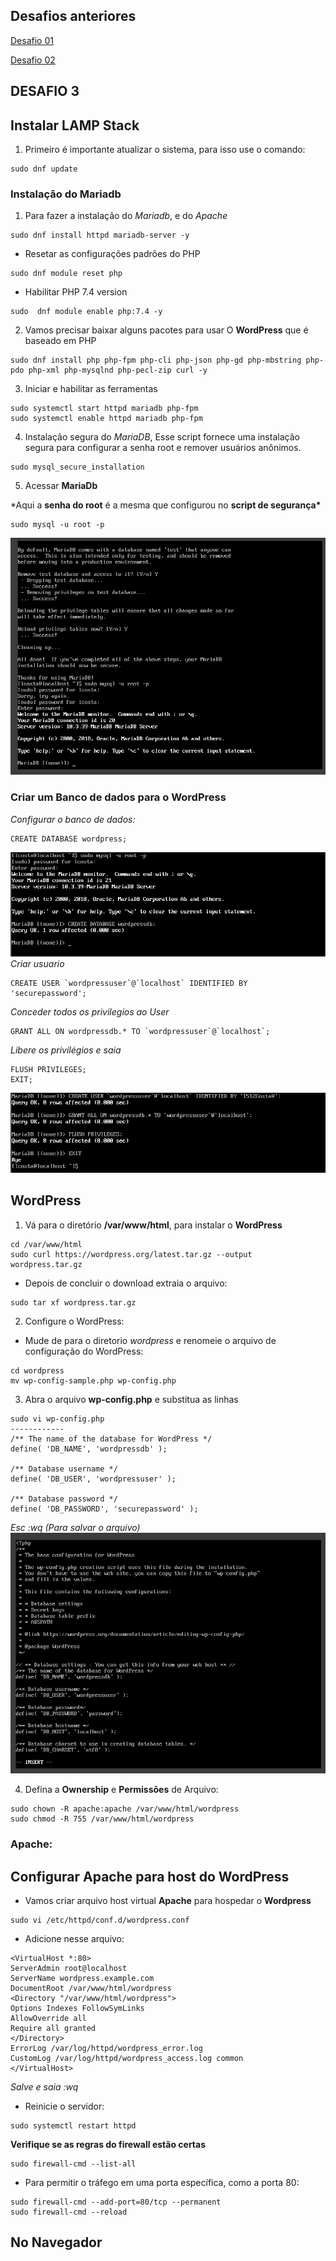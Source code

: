 ## Desafios anteriores
[Desafio 01](https://github.com/LaraCosta66/compass-linux-d01)

[Desafio 02](https://github.com/LaraCosta66/compass-linux-d02)

## DESAFIO 3

## Instalar LAMP Stack

1. Primeiro é importante atualizar o sistema, para isso use o comando:

```
sudo dnf update
```

### Instalação do Mariadb

1. Para fazer a instalação do _Mariadb_, e do _Apache_

```
sudo dnf install httpd mariadb-server -y
```

- Resetar as configurações padrões do PHP

```
sudo dnf module reset php
```

- Habilitar PHP 7.4 version

```
sudo  dnf module enable php:7.4 -y
```

2. Vamos precisar baixar alguns pacotes para usar O **WordPress** que é baseado em PHP

```
sudo dnf install php php-fpm php-cli php-json php-gd php-mbstring php-pdo php-xml php-mysqlnd php-pecl-zip curl -y
```

3. Iniciar e habilitar as ferramentas

```
sudo systemctl start httpd mariadb php-fpm
sudo systemctl enable httpd mariadb php-fpm
```

4. Instalação segura do _MariaDB_, Esse script fornece uma instalação segura para configurar a senha root e remover usuários anônimos.

```
sudo mysql_secure_installation
```

5. Acessar **MariaDb**

\*Aqui a **senha do root** é a mesma que configurou no **script de segurança\***

```
sudo mysql -u root -p
```

![Acesso MariaDB](./images/acess-mariadb.png)

### Criar um Banco de dados para o WordPress

_Configurar o banco de dados:_

```
CREATE DATABASE wordpress;
```

![database](./images/database-creation.png)
_Criar usuario_

```
CREATE USER `wordpressuser`@`localhost` IDENTIFIED BY 'securepassword';
```

_Conceder todos os privilegios ao User_

```
GRANT ALL ON wordpressdb.* TO `wordpressuser`@`localhost`;
```

_Libere os privilégios e saia_

```
FLUSH PRIVILEGES;
EXIT;
```

![exemplo](./images/user-creation.png)

## WordPress

1. Vá para o diretório **/var/www/html**, para instalar o **WordPress**

```
cd /var/www/html
sudo curl https://wordpress.org/latest.tar.gz --output wordpress.tar.gz
```

- Depois de concluir o download extraia o arquivo:

```
sudo tar xf wordpress.tar.gz
```

2. Configure o WordPress:

- Mude de para o diretorio _wordpress_ e renomeie o arquivo de configuração do WordPress:

```
cd wordpress
mv wp-config-sample.php wp-config.php
```

3. Abra o arquivo **wp-config.php** e substitua as linhas

```
sudo vi wp-config.php
------------
/** The name of the database for WordPress */
define( 'DB_NAME', 'wordpressdb' );

/** Database username */
define( 'DB_USER', 'wordpressuser' );

/** Database password */
define( 'DB_PASSWORD', 'securepassword' );
```

_Esc :wq (Para salvar o arquivo)_
![config-db](./images/db-config.png)

4. Defina a **Ownership** e **Permissões** de Arquivo:

```
sudo chown -R apache:apache /var/www/html/wordpress
sudo chmod -R 755 /var/www/html/wordpress
```

### Apache:

## Configurar Apache para host do WordPress

- Vamos criar arquivo host virtual **Apache** para hospedar o **Wordpress**

```
sudo vi /etc/httpd/conf.d/wordpress.conf
```

- Adicione nesse arquivo:

```
<VirtualHost *:80>
ServerAdmin root@localhost
ServerName wordpress.example.com
DocumentRoot /var/www/html/wordpress
<Directory "/var/www/html/wordpress">
Options Indexes FollowSymLinks
AllowOverride all
Require all granted
</Directory>
ErrorLog /var/log/httpd/wordpress_error.log
CustomLog /var/log/httpd/wordpress_access.log common
</VirtualHost>
```

_Salve e saia :wq_

- Reinicie o servidor:

```
sudo systemctl restart httpd
```

**Verifique se as regras do firewall estão certas**

```
sudo firewall-cmd --list-all
```

- Para permitir o tráfego em uma porta específica, como a porta 80:

```
sudo firewall-cmd --add-port=80/tcp --permanent
sudo firewall-cmd --reload
```

## No Navegador
